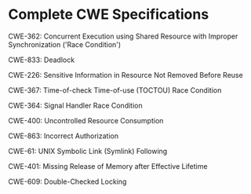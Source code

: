 

# Complete CWE Specifications

CWE-362: Concurrent Execution using Shared Resource with Improper Synchronization ('Race Condition')

CWE-833: Deadlock

CWE-226: Sensitive Information in Resource Not Removed Before Reuse

CWE-367: Time-of-check Time-of-use (TOCTOU) Race Condition

CWE-364: Signal Handler Race Condition

CWE-400: Uncontrolled Resource Consumption

CWE-863: Incorrect Authorization

CWE-61: UNIX Symbolic Link (Symlink) Following

CWE-401: Missing Release of Memory after Effective Lifetime

CWE-609: Double-Checked Locking